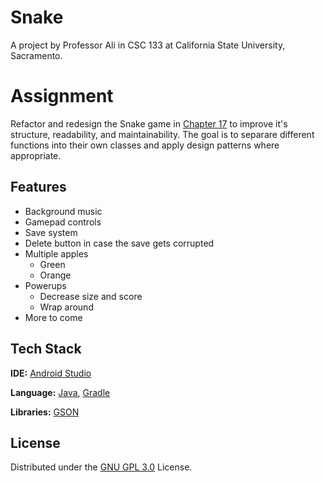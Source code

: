 # Snake

A project by Professor Ali in CSC 133 at California State University, Sacramento.

# Assignment
Refactor and redesign the Snake game in [Chapter 17](https://github.com/PacktPublishing/Learning-Java-by-Building-Android-Games-Second-Edition/tree/master/Chapter17) to improve it's structure, readability, and maintainability. The goal is to separare different functions into their own classes and apply design patterns where appropriate.

## Features

- Background music
- Gamepad controls
- Save system
- Delete button in case the save gets corrupted
- Multiple apples
    - Green
    - Orange
- Powerups
    - Decrease size and score
    - Wrap around
- More to come

## Tech Stack

**IDE:** [Android Studio](https://developer.android.com/studio)

**Language:** [Java](https://adoptium.net/), [Gradle](https://gradle.org/releases/)

**Libraries:** [GSON](https://github.com/google/gson)
## License

Distributed under the [GNU GPL 3.0](https://choosealicense.com/licenses/gpl-3.0/) License.